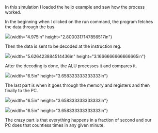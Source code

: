In this simulation I loaded the hello example and saw how the process
worked.

In the beginning when I clicked on the run command, the program fetches
the data through the bus.

![](vertopal_54597691526d426daa257b84e4092e2f/media/image1.png){width="4.975in"
height="2.8000317147856517in"}

Then the data is sent to be decoded at the instruction reg.

![](vertopal_54597691526d426daa257b84e4092e2f/media/image2.png){width="5.626423884514436in"
height="3.1666666666666665in"}

After the decoding is done, the ALU processes it and compares it.

![](vertopal_54597691526d426daa257b84e4092e2f/media/image3.png){width="6.5in"
height="3.658333333333333in"}

The last part is when it goes through the memory and registers and then
finally to the PC.

![](vertopal_54597691526d426daa257b84e4092e2f/media/image4.png){width="6.5in"
height="3.658333333333333in"}

![](vertopal_54597691526d426daa257b84e4092e2f/media/image5.png){width="6.5in"
height="3.658333333333333in"}

The crazy part is that everything happens in a fraction of second and
our PC does that countless times in any given minute.

